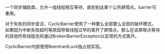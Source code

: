 一个同步辅助类，允许一组线程相互等待，直到到达某个公共屏障点。barrier可重用。

对于失败的同步尝试，CyclicBarrier使用了一种要么全部要么全部的破坏模式。如果因为中断失败超时等原因导致线程过早的离开了屏障点，那么在该屏障点等待的其他所有线程也将通过BrokenBarrierException以反常的方式离开。

CyclicBarrier内部使用ReentrantLock独占锁实现。